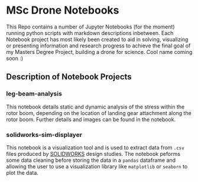 # MSc Drone Notebooks
This Repo contains a number of Jupyter Notebooks (for the moment) running python scripts with markdown descriptions inbetween. Each Notebook project has most likely been created to aid in solving, visualizing or presenting information and research progress to achieve the final goal of my Masters Degree Project, building a drone for science. Cool name coming soon :)

## Description of Notebook Projects
### leg-beam-analysis
This notebook details static and dynamic analysis of the stress within the rotor boom, depending on the location of landing gear attachment along the rotor boom. Further details and images can be found in the notebook.

### solidworks-sim-displayer
This notebook is a visualization tool and is used to extract data from `.csv` files produced by [SOLIDWORKS](https://www.solidworks.com/) design studies. The notebook peforms some data cleaning before storing the data in a `pandas` dataframe and allowing the user to use a visualization library like `matplotlib` or `seaborn` to plot the data.
